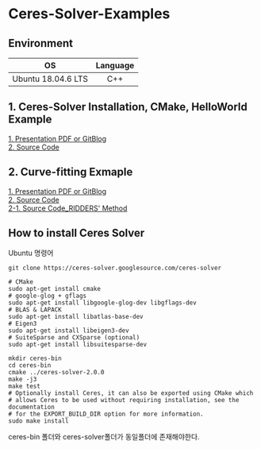 # Ceres-Solver-Examples

## Environment
|OS|Language|
|:---:|:---:|
|Ubuntu 18.04.6 LTS|C++|  

## 1. Ceres-Solver Installation, CMake, HelloWorld Example
[1. Presentation PDF](https://github.com/Lee-JaeWon/Ceres-Solver-Examples/blob/main/ceres/ceres-solver/helloworld_example/1229.pdf)[ or GitBlog](https://lee-jaewon.github.io/ceres_solver/ceres-solver(1)/)
<br>
[2. Source Code](https://github.com/Lee-JaeWon/Ceres-Solver-Examples/tree/main/ceres/ceres-solver/helloworld_example)

## 2. Curve-fitting Exmaple
[1. Presentation PDF]()[ or GitBlog]()<br>
[2. Source Code](https://github.com/Lee-JaeWon/Ceres-Solver-Examples/tree/main/ceres/Example_curve)<br>
[2-1. Source Code_RIDDERS' Method](https://github.com/Lee-JaeWon/Ceres-Solver-Examples/tree/main/ceres/Example_curve_ridders)

## How to install Ceres Solver
Ubuntu 명령어
```
git clone https://ceres-solver.googlesource.com/ceres-solver

# CMake
sudo apt-get install cmake
# google-glog + gflags
sudo apt-get install libgoogle-glog-dev libgflags-dev
# BLAS & LAPACK
sudo apt-get install libatlas-base-dev
# Eigen3
sudo apt-get install libeigen3-dev
# SuiteSparse and CXSparse (optional)
sudo apt-get install libsuitesparse-dev

mkdir ceres-bin
cd ceres-bin
cmake ../ceres-solver-2.0.0
make -j3
make test
# Optionally install Ceres, it can also be exported using CMake which
# allows Ceres to be used without requiring installation, see the documentation
# for the EXPORT_BUILD_DIR option for more information.
sudo make install
```
ceres-bin 폴더와 ceres-solver폴더가 동일폴더에 존재해야한다.


